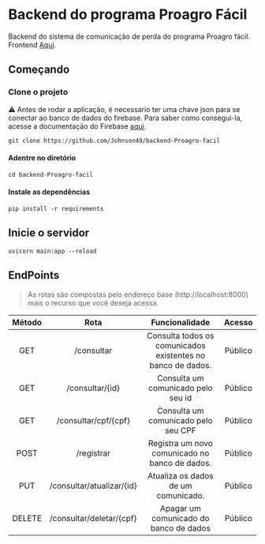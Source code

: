 # Backend do programa Proagro Fácil

Backend do sistema de comunicação de perda do programa Proagro fácil. Frontend [Aqui](https://github.com/Johnson49/frontend-Proagro-facil).


## Começando

### Clone o projeto

:warning: Antes de rodar a aplicação, é necessario ter uma chave json para se conectar ao banco de dados do firebase. Para saber como consegui-la, acesse a documentação do Firebase [aqui](https://firebase.google.com/docs/firestore/quickstart).

`git clone https://github.com/Johnson49/backend-Proagro-facil`

#### Adentre no diretório
`cd backend-Proagro-facil`

####  Instale as dependências

`pip install -r requirements `


##  Inicie o servidor 

`uvicorn main:app --reload`
  

## EndPoints

> As rotas são compostas pelo endereço base (http://localhost:8000) mais o recurso que você deseja acessa.

|Método|Rota| Funcionalidade| Acesso |
|:-------:|:-----:|:------:|:------:|
|GET | /consultar | Consulta todos os comunicados existentes no banco de dados.| Público |
|GET |  /consultar/{id} | Consulta um comunicado pelo seu id| Público |
|GET | /consultar/cpf/{cpf} | Consulta um comunicado pelo seu CPF| Público |
|POST | /registrar | Registra um novo comunicado no banco de dados. | Público |
| PUT | /consultar/atualizar/{id} | Atualiza os dados de um comunicado.| Público |
| DELETE | /consultar/deletar/{cpf} |  Apagar um comunicado do banco de dados| Público |















